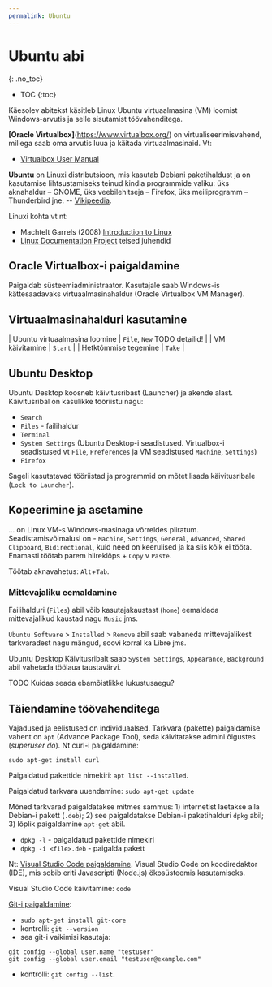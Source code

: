 ```yaml
---
permalink: Ubuntu
---
```


# Ubuntu abi
{: .no_toc}

- TOC
{:toc}

Käesolev abitekst käsitleb Linux Ubuntu virtuaalmasina (VM) loomist Windows-arvutis ja selle sisutamist töövahenditega.

**[Oracle Virtualbox]**(https://www.virtualbox.org/) on virtualiseerimisvahend, millega saab oma arvutis luua ja käitada virtuaalmasinaid. Vt:

- [Virtualbox User Manual](http://www.virtualbox.org/manual/)

**Ubuntu** on Linuxi distributsioon, mis kasutab Debiani paketihaldust ja on kasutamise lihtsustamiseks teinud kindla programmide valiku: üks aknahaldur – GNOME, üks veebilehitseja – Firefox, üks meiliprogramm – Thunderbird jne. -- [Vikipeedia](https://et.wikipedia.org/wiki/Ubuntu).

Linuxi kohta vt nt:

- Machtelt Garrels (2008) [Introduction to Linux](https://www.tldp.org/LDP/intro-linux/html/intro-linux.html)
- [Linux Documentation Project](https://www.tldp.org/guides.html) teised juhendid

## Oracle Virtualbox-i paigaldamine

Paigaldab süsteemiadministraator. Kasutajale saab Windows-is kättesaadavaks virtuaalmasinahaldur (Oracle Virtualbox VM Manager).

## Virtuaalmasinahalduri kasutamine

| Ubuntu virtuaalmasina loomine | `File`, `New` TODO detailid! |
| VM käivitamine | `Start` |
| Hetktõmmise tegemine | `Take` |

## Ubuntu Desktop

Ubuntu Desktop koosneb käivitusribast (Launcher) ja akende alast. Käivitusribal on kasulíkke tööriistu nagu:
- `Search`
- `Files` - failihaldur
- `Terminal`
- `System Settings` (Ubuntu Desktop-i seadistused. Virtualbox-i seadistused vt `File`, `Preferences` ja VM seadistused `Machine`, `Settings`)
- `Firefox`

Sageli kasutatavad tööriistad ja programmid on mõtet lisada käivitusribale (`Lock to Launcher`).

## Kopeerimine ja asetamine

... on Linux VM-s Windows-masinaga võrreldes piiratum. Seadistamisvõimalusi on -  `Machine`, `Settings`, `General`, `Advanced`, `Shared Clipboard`, `Bidirectional`, kuid need on keerulised ja ka siis kõik ei tööta. Enamasti töötab parem hiireklõps + `Copy` v `Paste`.

Töötab aknavahetus: `Alt`+`Tab`.

### Mittevajaliku eemaldamine

Failihalduri (`Files`) abil võib kasutajakaustast (`home`) eemaldada mittevajalikud kaustad nagu `Music` jms.

`Ubuntu Software` > `Installed` > `Remove` abil saab vabaneda mittevajalikest tarkvaradest nagu mängud, soovi korral ka Libre jms.

Ubuntu Desktop Käivitusribalt saab `System Settings`, `Appearance`, `Background` abil vahetada töölaua taustavärvi.

TODO Kuidas seada ebamõistlikke lukustusaegu? 

## Täiendamine töövahenditega

Vajadused ja eelistused on individuaalsed. Tarkvara (pakette) paigaldamise vahent on `apt` (Advance Package Tool), seda käivitatakse admini õigustes (_superuser do_). Nt curl-i paigaldamine:

`sudo apt-get install curl`

Paigaldatud pakettide nimekiri: `apt list --installed`.

Paigaldatud tarkvara uuendamine: `sudo apt-get update`

Mõned tarkvarad paigaldatakse mitmes sammus: 1) internetist laetakse alla Debian-i pakett (`.deb`); 2) see paigaldatakse Debian-i paketihalduri `dpkg` abil; 3) lõplik paigaldamine `apt-get` abil.

- `dpkg -l` - paigaldatud pakettide nimekiri
- `dpkg -i <file>.deb` - paigalda pakett

Nt: [Visual Studio Code paigaldamine](https://code.visualstudio.com/docs/setup/linux). Visual Studio Code on koodiredaktor (IDE), mis sobib eriti Javascripti (Node.js) ökosüsteemis kasutamiseks. 

Visual Studio Code käivitamine: `code`

[Git-i paigaldamine](https://www.liquidweb.com/kb/install-git-ubuntu-16-04-lts/): 

- `sudo apt-get install git-core`
- kontrolli: `git --version`
- sea git-i vaikimisi kasutaja:

```
git config --global user.name "testuser"
git config --global user.email "testuser@example.com"
```

- kontrolli: `git config --list`.
